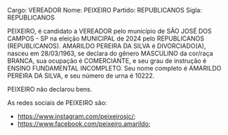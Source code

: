 Cargo: VEREADOR
Nome: PEIXEIRO
Partido: REPUBLICANOS
Sigla: REPUBLICANOS

PEIXEIRO, é candidato a VEREADOR pelo município de SÃO JOSÉ DOS CAMPOS - SP na eleição MUNICIPAL de 2024 pelo REPUBLICANOS (REPUBLICANOS).
AMARILDO PEREIRA DA SILVA é DIVORCIADO(A), nasceu em 28/03/1963, se declara do gênero MASCULINO da cor/raça BRANCA, sua ocupação é COMERCIANTE, e seu grau de instrução é ENSINO FUNDAMENTAL INCOMPLETO.
Seu nome completo é AMARILDO PEREIRA DA SILVA, e seu número de urna é 10222.

PEIXEIRO não declarou bens.


As redes sociais de PEIXEIRO são:
- https://www.instagram.com/peixeirosjc/;
- https://www.facebook.com/peixeiro.amarildo;